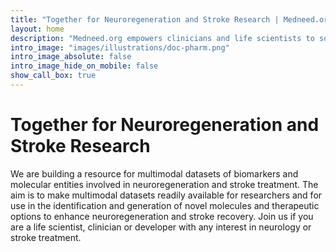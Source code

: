 ```yaml
---
title: "Together for Neuroregeneration and Stroke Research | Medneed.org"
layout: home
description: "Medneed.org empowers clinicians and life scientists to solve difficult medical challenges and help advance healthcare."
intro_image: "images/illustrations/doc-pharm.png"
intro_image_absolute: false
intro_image_hide_on_mobile: false
show_call_box: true
---
```


# Together for Neuroregeneration and Stroke Research
 
We are building a resource for multimodal datasets of biomarkers and molecular entities involved in neuroregeneration and stroke treatment. The aim is to make multimodal datasets readily available for researchers and for use in the identification and generation of novel molecules and therapeutic options to enhance neuroregeneration and stroke recovery. Join us if you are a life scientist, clinician or developer with any interest in neurology or stroke treatment.
